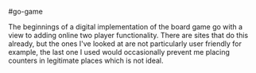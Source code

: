 #go-game

The beginnings of a digital implementation of the board game go with a view to adding online two player functionality. There are sites that do this already, but the ones I've looked at are not particularly user friendly for example, the last one I used would occasionally prevent me placing counters in legitimate places which is not ideal.
